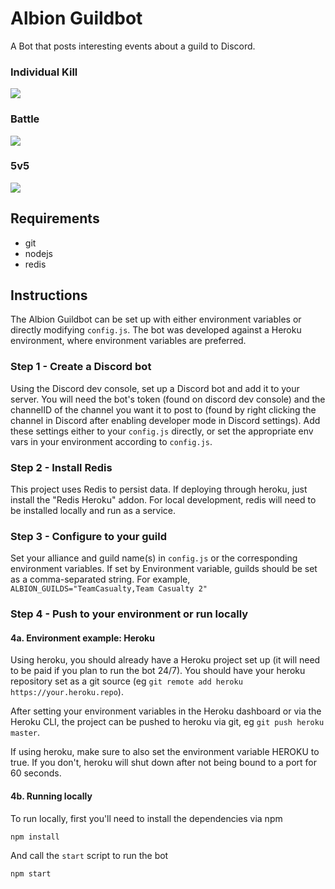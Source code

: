 # Albion Guildbot
A Bot that posts interesting events about a guild to Discord.

### Individual Kill
![](https://i.gyazo.com/fc9106ae9f0916a24435849fe8856f7d.png)

### Battle
![](https://i.gyazo.com/3c3be8703049760a6a136c451d8812a7.png)

### 5v5
![](https://i.gyazo.com/95877c30c3f76d942e0af2bbf4676d0c.png)

## Requirements
 - git
 - nodejs
 - redis

## Instructions
The Albion Guildbot can be set up with either environment variables or directly
modifying `config.js`. The bot was developed against a Heroku environment,
where environment variables are preferred.

### Step 1 - Create a Discord bot
Using the Discord dev console, set up a Discord bot and add it to your
server. You will need the bot's token (found on discord dev console) and
the channelID of the channel you want it to post to (found by right clicking
the channel in Discord after enabling developer mode in Discord settings). Add
these settings either to your `config.js` directly, or set the appropriate
env vars in your environment according to `config.js`.

### Step 2 - Install Redis
This project uses Redis to persist data. If deploying through heroku, just
install the "Redis Heroku" addon. For local development, redis will need
to be installed locally and run as a service.

### Step 3 - Configure to your guild
Set your alliance and guild name(s) in `config.js` or the corresponding
environment variables. If set by Environment variable, guilds should be
set as a comma-separated string. For example, `ALBION_GUILDS="TeamCasualty,Team Casualty 2"`

### Step 4 - Push to your environment or run locally

#### 4a. Environment example: Heroku
Using heroku, you should already have a Heroku project set up (it will need to
be paid if you plan to run the bot 24/7). You should have your heroku repository
set as a git source (eg `git remote add heroku https://your.heroku.repo`).

After setting your environment variables in the Heroku dashboard or via the
Heroku CLI, the project can be pushed to heroku via git, eg `git push heroku master`.

If using heroku, make sure to also set the environment variable HEROKU to true. If you
don't, heroku will shut down after not being bound to a port for 60 seconds.

#### 4b. Running locally
To run locally, first you'll need to install the dependencies via npm
```
npm install
```

And call the `start` script to run the bot
```
npm start
```
